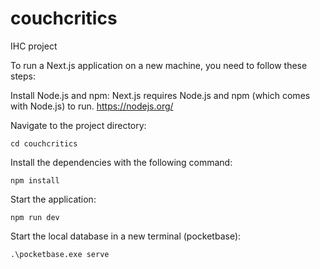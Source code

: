 # couchcritics
 IHC project

To run a Next.js application on a new machine, you need to follow these steps:

Install Node.js and npm: Next.js requires Node.js and npm (which comes with Node.js) to run. https://nodejs.org/

Navigate to the project directory:

```
cd couchcritics
```
Install the dependencies with the following command:

```
npm install
```

Start the application:

```
npm run dev
```

Start the local database in a new terminal (pocketbase):

```
.\pocketbase.exe serve
```
